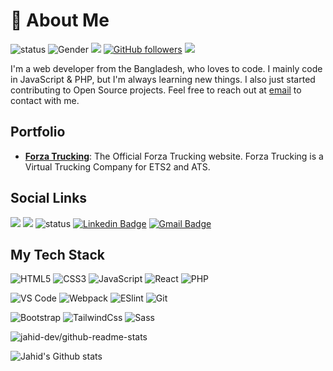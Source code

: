 # 🧐 About Me

![status](https://img.shields.io/badge/status-up-brightgreen) ![Gender](https://img.shields.io/badge/gender-%F0%9F%A4%B5-lightgrey) ![](https://img.shields.io/badge/Relationship-Single-red) [![GitHub followers](https://img.shields.io/github/followers/hello-jahid?label=Follow&style=social)](https://github.com/hello-jahid/?tab=follow) ![](https://visitor-badge.glitch.me/badge?page_id=hello-jahid.hello-jahid)

I'm a web developer from the Bangladesh, who loves to code. I mainly code in JavaScript & PHP, but I'm always learning new things. I also just started contributing to Open Source projects. Feel free to reach out at [email](mailto:jahid80820@gmail.com) to contact with me.

## Portfolio

- [**Forza Trucking**](https://forzatrucking.com): The Official Forza Trucking website. Forza Trucking is a Virtual Trucking Company for ETS2 and ATS.

## Social Links

[![](https://img.shields.io/badge/-@hello-jahid-%23181717?style=flat-square&logo=github)](https://github.com/hello-jahid) [![](https://img.shields.io/website?color=dc3545&style=flat-square&up_message=codewithjahid.com&url=http://codewithjahid.com/)](http://codewithjahid.com/) ![status](https://img.shields.io/badge/-@Jahid80820-%231DA1F2?style=flat-square&url=https://twitter.com/Jahid80820&logo=twitter&logoColor=ffffff) [![Linkedin Badge](https://img.shields.io/badge/-jahid80820-blue?style=flat-square&logo=Linkedin&logoColor=white&link=https://www.linkedin.com/in/jahid80820/)](https://www.linkedin.com/in/jahid80820/) [![Gmail Badge](https://img.shields.io/badge/-jahid80820@gmail.com-c14438?style=flat-square&logo=Gmail&logoColor=white&link=mailto:jahid80820@gmail.com)](mailto:jahid80820@gmail.com)

## My Tech Stack

![HTML5](https://img.shields.io/badge/-HTML5-%23E44D27?style=flat-square&logo=html5&logoColor=ffffff)
![CSS3](https://img.shields.io/badge/-CSS3-%231572B6?style=flat-square&logo=css3)
![JavaScript](https://img.shields.io/badge/-JavaScript-%23F7DF1C?style=flat-square&logo=javascript&logoColor=000000&labelColor=%23F7DF1C&color=%23FFCE5A)
![React](https://img.shields.io/badge/-React-%23282C34?style=flat-square&logo=react)
![PHP](https://img.shields.io/badge/-php-%23282C34?style=flat-square&logo=php)

![VS Code](https://img.shields.io/badge/-VSCode-%23007ACC?style=flat-square&logo=visual-studio-code)
![Webpack](https://img.shields.io/badge/-Webpack-%232C3A42?style=flat-square&logo=webpack)
![ESlint](https://img.shields.io/badge/-ESLint-%234B32C3?style=flat-square&logo=eslint)
![Git](https://img.shields.io/badge/-Git-%23F05032?style=flat-square&logo=git&logoColor=%23ffffff)

![Bootstrap](https://img.shields.io/badge/-Bootstrap-%231a202c?style=flat-square&logo=bootstrap)
![TailwindCss](https://img.shields.io/badge/-TailwindCss-%231a202c?style=flat-square&logo=tailwind-css)
![Sass](https://img.shields.io/badge/-Sass-%23CC6699?style=flat-square&logo=sass&logoColor=ffffff)

![jahid-dev/github-readme-stats](https://github-readme-stats.vercel.app/api/top-langs/?username=hello-jahid&langs_count=8)

![Jahid's Github stats](https://github-readme-stats.vercel.app/api?username=hello-jahid&show_icons=true)
